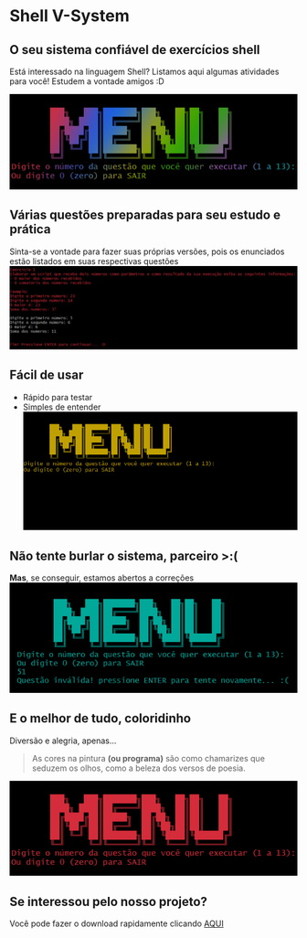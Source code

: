 # Shell V-System
## O seu sistema confiável de exercícios shell
Está interessado na linguagem Shell? Listamos aqui algumas atividades para você!
Estudem a vontade amigos :D

![menu](src/menu.jpg)

## Várias questões preparadas para seu estudo e prática
Sinta-se a vontade para fazer suas próprias versões, pois os enunciados estão listados em suas respectivas questões
![menu](src/q1.jpg)

## Fácil de usar
- Rápido para testar
- Simples de entender
![menu](src/exemplo.gif)

## Não tente burlar o sistema, parceiro >:(
**Mas**, se conseguir, estamos abertos a correções
![menu](src/erro.jpg)

## E o melhor de tudo, coloridinho
Diversão e alegria, apenas...
> As cores na pintura **(ou programa)** são como chamarizes que seduzem os olhos, como a beleza dos versos de poesia.

![menu](src/menu-animado.gif)

## Se interessou pelo nosso projeto?
Você pode fazer o download rapidamente clicando [AQUI](https://github.com/IMayanLP/ShellV-System/archive/refs/heads/main.zip)